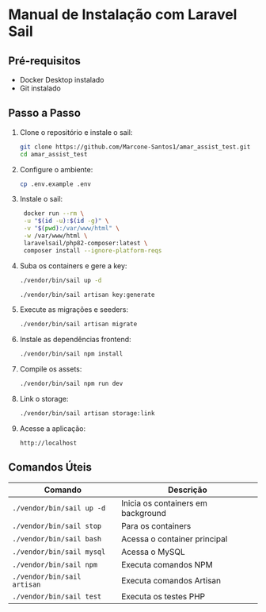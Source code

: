 # Manual de Instalação com Laravel Sail

## Pré-requisitos
- Docker Desktop instalado
- Git instalado

## Passo a Passo

1. Clone o repositório e instale o sail:
   ```bash
   git clone https://github.com/Marcone-Santos1/amar_assist_test.git
   cd amar_assist_test
   ```
   
2. Configure o ambiente:
   ```bash
   cp .env.example .env
   ```

3. Instale o sail:
   ```bash
    docker run --rm \
    -u "$(id -u):$(id -g)" \
    -v "$(pwd):/var/www/html" \
    -w /var/www/html \
    laravelsail/php82-composer:latest \
    composer install --ignore-platform-reqs
   ```

4. Suba os containers e gere a key:
   ```bash
   ./vendor/bin/sail up -d
   
   ./vendor/bin/sail artisan key:generate
   ```
   
5. Execute as migrações e seeders:
   ```bash
   ./vendor/bin/sail artisan migrate
   ```

6. Instale as dependências frontend:
   ```bash
   ./vendor/bin/sail npm install
   ```

7. Compile os assets:
   ```bash
   ./vendor/bin/sail npm run dev
   ```

8. Link o storage:
   ```bash
   ./vendor/bin/sail artisan storage:link
   ```

9. Acesse a aplicação:
   ```
   http://localhost
   ```

## Comandos Úteis

| Comando                      | Descrição                              |
|------------------------------|----------------------------------------|
| `./vendor/bin/sail up -d`    | Inicia os containers em background     |
| `./vendor/bin/sail stop`     | Para os containers                     |
| `./vendor/bin/sail bash`     | Acessa o container principal           |
| `./vendor/bin/sail mysql`    | Acessa o MySQL                         |
| `./vendor/bin/sail npm`      | Executa comandos NPM                   |
| `./vendor/bin/sail artisan`  | Executa comandos Artisan               |
| `./vendor/bin/sail test`     | Executa os testes PHP                  |
